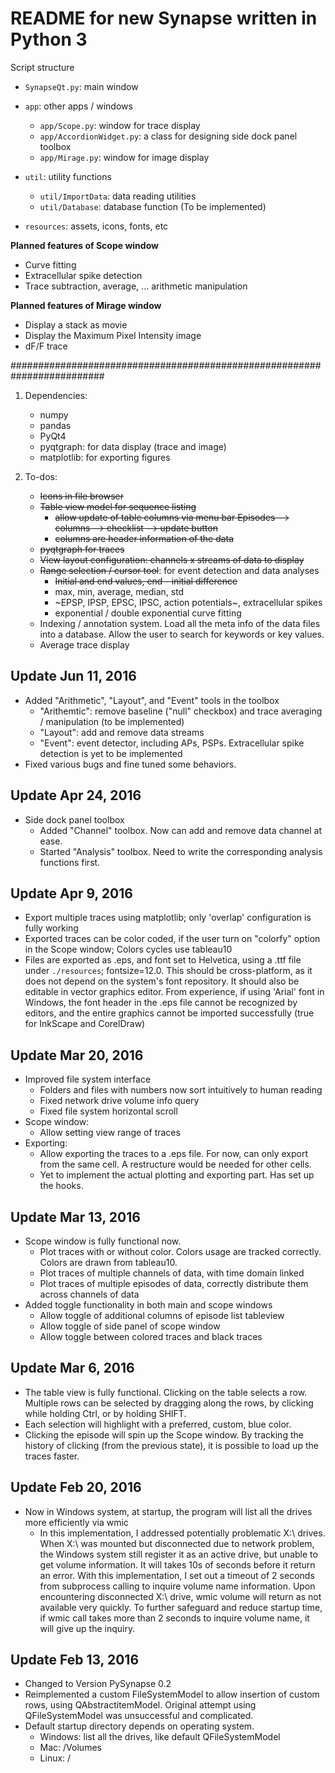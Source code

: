 # README for new Synapse written in Python 3 ##
Script structure

* `SynapseQt.py`: main window
* `app`: other apps / windows
  - `app/Scope.py`: window for trace display
  - `app/AccordionWidget.py`: a class for designing side dock panel toolbox
  - `app/Mirage.py`: window for image display

* `util`: utility functions
  - `util/ImportData`: data reading utilities
  - `util/Database`: database function (To be implemented)

* `resources`: assets, icons, fonts, etc

**Planned features of Scope window**
* Curve fitting
* Extracellular spike detection
* Trace subtraction, average, ... arithmetic manipulation

**Planned features of Mirage window**
* Display a stack as movie
* Display the Maximum Pixel Intensity image
* dF/F trace

#########################################################################
1. Dependencies:
    - numpy
    - pandas
    - PyQt4
    - pyqtgraph: for data display (trace and image)
    - matplotlib: for exporting figures

2. To-dos:
    - ~~Icons in file browser~~
    - ~~Table view model for sequence listing~~
      - ~~allow update of table columns via menu bar Episodes --> columns --> checklist --> update button~~
      - ~~columns are header information of the data~~
    - ~~pyqtgraph for traces~~
    - ~~View layout configuration: channels x streams of data to display~~
    - ~~Range selection / cursor tool~~: for event detection and data analyses
      * ~~Initial and end values, end - initial difference~~
      * max, min, average, median, std
      * ~EPSP, IPSP, EPSC, IPSC, action potentials~, extracellular spikes
      * exponential / double exponential curve fitting
    - Indexing / annotation system. Load all the meta info of the data files into a database. Allow the user to search for keywords or key values.
    - Average trace display

## Update Jun 11, 2016
* Added "Arithmetic", "Layout", and "Event" tools in the toolbox
  - "Arithemtic": remove baseline ("null" checkbox) and trace averaging / manipulation (to be implemented)
  - "Layout": add and remove data streams
  - "Event": event detector, including APs, PSPs. Extracellular spike detection is yet to be implemented
* Fixed various bugs and fine tuned some behaviors.

## Update Apr 24, 2016
* Side dock panel toolbox
  - Added "Channel" toolbox. Now can add and remove data channel at ease.
  - Started "Analysis" toolbox. Need to write the corresponding analysis functions first.

## Update Apr 9, 2016
* Export multiple traces using matplotlib; only 'overlap' configuration is fully working
* Exported traces can be color coded, if the user turn on "colorfy" option in the Scope window; Colors cycles use tableau10
* Files are exported as .eps, and font set to Helvetica, using a .ttf file under `./resources`; fontsize=12.0. This should be cross-platform, as it does not depend on the system's font repository. It should also be editable in vector graphics editor. From experience, if using 'Arial' font in Windows, the font header in the .eps file cannot be recognized by editors, and the entire graphics cannot be imported successfully (true for InkScape and CorelDraw)

## Update Mar 20, 2016
* Improved file system interface
  - Folders and files with numbers now sort intuitively to human reading
  - Fixed network drive volume info query
  - Fixed file system horizontal scroll
* Scope window:
  - Allow setting view range of traces
* Exporting:
  - Allow exporting the traces to a .eps file. For now, can only export from the same cell. A restructure would be needed for other cells.
  - Yet to implement the actual plotting and exporting part. Has set up the hooks.

## Update Mar 13, 2016
* Scope window is fully functional now.
  - Plot traces with or without color. Colors usage are tracked correctly. Colors are drawn from tableau10.
  - Plot traces of multiple channels of data, with time domain linked
  - Plot traces of multiple episodes of data, correctly distribute them across channels of data
* Added toggle functionality in both main and scope windows
  - Allow toggle of additional columns of episode list tableview
  - Allow toggle of side panel of scope window
  - Allow toggle between colored traces and black traces

## Update Mar 6, 2016
* The table view is fully functional. Clicking on the table selects a row. Multiple rows can be selected by dragging along the rows, by clicking while holding Ctrl, or by holding SHIFT.
* Each selection will highlight with a preferred, custom, blue color.
* Clicking the episode will spin up the Scope window. By tracking the history of clicking (from the previous state), it is possible to load up the traces faster.

## Update Feb 20, 2016
* Now in Windows system, at startup, the program will list all the drives more efficiently via wmic
  * In this implementation, I addressed potentially problematic X:\ drives. When X:\ was mounted but disconnected due to network problem, the Windows system still register it as an active drive, but unable to get volume information. It will takes 10s of seconds before it return an error. With this implementation, I set out a timeout of 2 seconds from subprocess calling to inquire volume name information. Upon encountering disconnected X:\ drive, wmic volume will return as not available very quickly. To further safeguard and reduce startup time, if wmic call takes more than 2 seconds to inquire volume name, it will give up the inquiry.

## Update Feb 13, 2016
* Changed to Version PySynapse 0.2
* Reimplemented a custom FileSystemModel to allow insertion of custom rows, using QAbstractitemModel. Original attempt using QFileSystemModel was unsuccessful and complicated.
* Default startup directory depends on operating system.
  * Windows: list all the drives, like default QFileSystemModel
  * Mac: /Volumes
  * Linux: /
